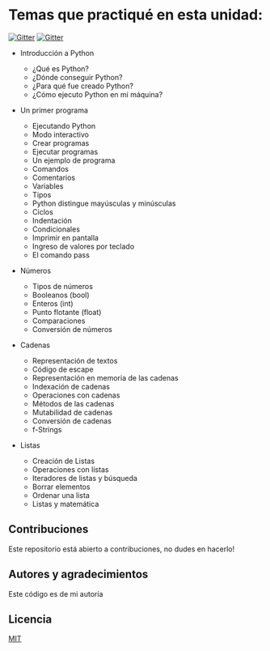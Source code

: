 # Temas que practiqué en esta unidad:

[![Gitter](https://img.shields.io/badge/Python-FFD43B?style=for-the-badge&logo=python&logoColor=darkgreen)](https://www.python.org/)
[![Gitter](https://img.shields.io/badge/LinkedIn-0077B5?style=for-the-badge&logo=linkedin&logoColor=white)](https://www.linkedin.com/in/paola-cartala/)

- Introducción a Python
    - ¿Qué es Python?
    - ¿Dónde conseguir Python?
    - ¿Para qué fue creado Python?
    - ¿Cómo ejecuto Python en mi máquina?

- Un primer programa
    - Ejecutando Python
    - Modo interactivo
    - Crear programas
    - Ejecutar programas
    - Un ejemplo de programa
    - Comandos
    - Comentarios
    - Variables
    - Tipos
    - Python distingue mayúsculas y minúsculas
    - Ciclos
    - Indentación
    - Condicionales
    - Imprimir en pantalla
    - Ingreso de valores por teclado
    - El comando pass

- Números
    - Tipos de números
    - Booleanos (bool)
    - Enteros (int)
    - Punto flotante (float)
    - Comparaciones
    - Conversión de números

- Cadenas
    - Representación de textos
    - Código de escape
    - Representación en memoria de las cadenas
    - Indexación de cadenas
    - Operaciones con cadenas
    - Métodos de las cadenas
    - Mutabilidad de cadenas
    - Conversión de cadenas
    - f-Strings

- Listas
    - Creación de Listas
    - Operaciones con listas
    - Iteradores de listas y búsqueda
    - Borrar elementos
    - Ordenar una lista
    - Listas y matemática

## Contribuciones

Este repositorio está abierto a contribuciones, no dudes en hacerlo!

## Autores y agradecimientos

Este código es de mi autoría

## Licencia

[MIT](https://choosealicense.com/licenses/mit/)